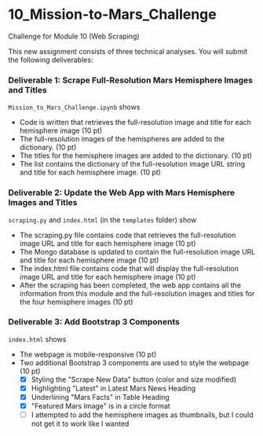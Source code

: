 # 10_Mission-to-Mars_Challenge
Challenge for Module 10 (Web Scraping)

This new assignment consists of three technical analyses. You will submit the following deliverables:

### Deliverable 1: Scrape Full-Resolution Mars Hemisphere Images and Titles
`Mission_to_Mars_Challenge.ipynb` shows 
- Code is written that retrieves the full-resolution image and title for each hemisphere image (10 pt)
- The full-resolution images of the hemispheres are added to the dictionary. (10 pt)
- The titles for the hemisphere images are added to the dictionary. (10 pt)
- The list contains the dictionary of the full-resolution image URL string and title for each hemisphere image. (10 pt)


### Deliverable 2: Update the Web App with Mars Hemisphere Images and Titles
`scraping.py` and `index.html` (in the `templates` folder) show 

- The scraping.py file contains code that retrieves the full-resolution image URL and title for each hemisphere image (10 pt)
- The Mongo database is updated to contain the full-resolution image URL and title for each hemisphere image (10 pt)
- The index.html file contains code that will display the full-resolution image URL and title for each hemisphere image (10 pt)
- After the scraping has been completed, the web app contains all the information from this module and the full-resolution images and titles for the four hemisphere images (10 pt)


### Deliverable 3: Add Bootstrap 3 Components
`index.html` shows 
- The webpage is mobile-responsive (10 pt)
- Two additional Bootstrap 3 components are used to style the webpage (10 pt)
  - [x]  Styling the "Scrape New Data" button  (color and size modified)
  - [x]  Highlighting "Latest" in Latest Mars News Heading
  - [x]  Underlining "Mars Facts" in Table Heading
  - [x]  "Featured Mars Image" is in a circle format
  - [ ]  I attempted to add the hemisphere images as thumbnails, but I could not get it to work like I wanted
